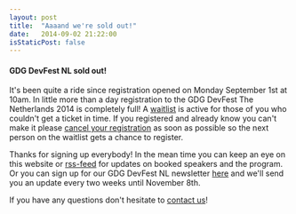 ```yaml
---
layout: post
title:  "Aaaand we're sold out!"
date:   2014-09-02 21:22:00
isStaticPost: false
---
```


<img class="img-responsive feature-image" src="{{ site.baseurl }}/img/posts/aaaand-we-re-sold-out.png" style="display:none">

#### GDG DevFest NL sold out!
It's been quite a ride since registration opened on Monday September 1st at 10am. In little more than a day registration to the GDG DevFest The Netherlands 2014 is completely full! A [waitlist](http://devfestnl14.eventbrite.com) is active for those of you who couldn't get a ticket in time. If you registered and already know you can't make it please [cancel your registration](http://help.eventbrite.com/customer/en_us/portal/articles/581556) as soon as possible so the next person on the waitlist gets a chance to register.

Thanks for signing up everybody! In the mean time you can keep an eye on this website or [rss-feed]({{site.baseurl}}/feed.xml) for updates on booked speakers and the program. Or you can sign up for our GDG DevFest NL newsletter [here](http://eepurl.com/1QEgT) and we'll send you an update every two weeks until November 8th.

If you have any questions don't hesitate to [contact us](mailto:info@devfest.nl)!